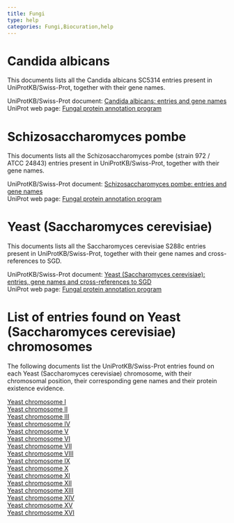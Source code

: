 ```yaml
---
title: Fungi
type: help
categories: Fungi,Biocuration,help
---
```


# Candida albicans

This documents lists all the Candida albicans SC5314 entries present in UniProtKB/Swiss-Prot, together with their gene names.

UniProtKB/Swiss-Prot document: [Candida albicans: entries and gene names](https://ftp.uniprot.org/pub/databases/uniprot/current_release/knowledgebase/complete/docs/calbican)  
UniProt web page: [Fungal protein annotation program](https://www.uniprot.org/program/Fungi)

# Schizosaccharomyces pombe

This documents lists all the Schizosaccharomyces pombe (strain 972 / ATCC 24843) entries present in UniProtKB/Swiss-Prot, together with their gene names.

UniProtKB/Swiss-Prot document: [Schizosaccharomyces pombe: entries and gene names](https://ftp.uniprot.org/pub/databases/uniprot/current_release/knowledgebase/complete/docs/pombe)  
UniProt web page: [Fungal protein annotation program](https://www.uniprot.org/program/Fungi)

# Yeast (Saccharomyces cerevisiae)

This documents lists all the Saccharomyces cerevisiae S288c entries present in UniProtKB/Swiss-Prot, together with their gene names and cross-references to SGD.

UniProtKB/Swiss-Prot document: [Yeast (Saccharomyces cerevisiae): entries, gene names and cross-references to SGD](https://ftp.uniprot.org/pub/databases/uniprot/current_release/knowledgebase/complete/docs/yeast)  
UniProt web page: [Fungal protein annotation program](https://www.uniprot.org/program/Fungi)

# List of entries found on Yeast (Saccharomyces cerevisiae) chromosomes

The following documents list the UniProtKB/Swiss-Prot entries found on each Yeast (Saccharomyces cerevisiae) chromosome, with their chromosomal position, their corresponding gene names and their protein existence evidence.

[Yeast chromosome I](https://ftp.uniprot.org/pub/databases/uniprot/current_release/knowledgebase/complete/docs/yeast1)  
[Yeast chromosome II](https://ftp.uniprot.org/pub/databases/uniprot/current_release/knowledgebase/complete/docs/yeast2)  
[Yeast chromosome III](https://ftp.uniprot.org/pub/databases/uniprot/current_release/knowledgebase/complete/docs/yeast3)  
[Yeast chromosome IV](https://ftp.uniprot.org/pub/databases/uniprot/current_release/knowledgebase/complete/docs/yeast4)  
[Yeast chromosome V](https://ftp.uniprot.org/pub/databases/uniprot/current_release/knowledgebase/complete/docs/yeast5)  
[Yeast chromosome VI](https://ftp.uniprot.org/pub/databases/uniprot/current_release/knowledgebase/complete/docs/yeast6)  
[Yeast chromosome VII](https://ftp.uniprot.org/pub/databases/uniprot/current_release/knowledgebase/complete/docs/yeast7)  
[Yeast chromosome VIII](https://ftp.uniprot.org/pub/databases/uniprot/current_release/knowledgebase/complete/docs/yeast8)  
[Yeast chromosome IX](https://ftp.uniprot.org/pub/databases/uniprot/current_release/knowledgebase/complete/docs/yeast9)  
[Yeast chromosome X](https://ftp.uniprot.org/pub/databases/uniprot/current_release/knowledgebase/complete/docs/yeast10)  
[Yeast chromosome XI](https://ftp.uniprot.org/pub/databases/uniprot/current_release/knowledgebase/complete/docs/yeast11)  
[Yeast chromosome XII](https://ftp.uniprot.org/pub/databases/uniprot/current_release/knowledgebase/complete/docs/yeast12)  
[Yeast chromosome XIII](https://ftp.uniprot.org/pub/databases/uniprot/current_release/knowledgebase/complete/docs/yeast13)  
[Yeast chromosome XIV](https://ftp.uniprot.org/pub/databases/uniprot/current_release/knowledgebase/complete/docs/yeast14)  
[Yeast chromosome XV](https://ftp.uniprot.org/pub/databases/uniprot/current_release/knowledgebase/complete/docs/yeast15)  
[Yeast chromosome XVI](https://ftp.uniprot.org/pub/databases/uniprot/current_release/knowledgebase/complete/docs/yeast16)
